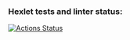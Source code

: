 ### Hexlet tests and linter status:
[![Actions Status](https://github.com/Jeleshka321/java-project-72/actions/workflows/hexlet-check.yml/badge.svg)](https://github.com/Jeleshka321/java-project-72/actions)